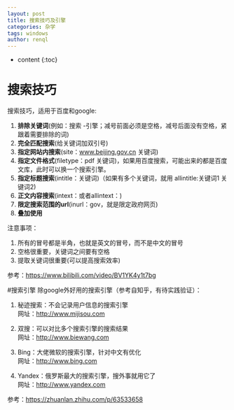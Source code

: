 ```yaml
---
layout: post
title: 搜索技巧及引擎
categories: 杂学
tags: windows
author: renql
---
```


* content
{:toc}

# 搜索技巧
搜索技巧，适用于百度和google:  
1. **排除关键词**(例如：搜索 -引擎；减号前面必须是空格，减号后面没有空格，紧跟着需要排除的词)  
2. **完全匹配搜索**(给关键词加双引号)  
3. **指定网站内搜索**(site：www.beijing.gov.cn 关键词)  
4. **指定文件格式**(filetype：pdf 关键词)，如果用百度搜索，可能出来的都是百度文库，此时可以换一个搜索引擎。  
5. **指定标题搜索**(intitle：关键词)（如果有多个关键词，就用 allintitle:关键词1 关键词2)  
6. **正文内容搜索**(intext：或者allintext：)  
7. **限定搜索范围的url**(inurl：gov，就是限定政府网页)  
8. **叠加使用**

注意事项：  
1. 所有的冒号都是半角，也就是英文的冒号，而不是中文的冒号  
2. 空格很重要，关键词之间要有空格  
3. 提取关键词很重要(可以提高搜索效率)

参考：https://www.bilibili.com/video/BV1YK4y1t7bg





#搜索引擎
除google外好用的搜索引擎（参考自知乎，有待实践验证）：

1. 秘迹搜索：不会记录用户信息的搜索引擎  
网址：http://www.mijisou.com

2. 双搜：可以对比多个搜索引擎的搜索结果  
网址：http://www.biewang.com

3. Bing：大佬微软的搜索引擎，针对中文有优化  
网址：http://www.bing.com

4. Yandex：俄罗斯最大的搜索引擎，搜外事就用它了  
网址：http://www.yandex.com

参考：https://zhuanlan.zhihu.com/p/63533658
